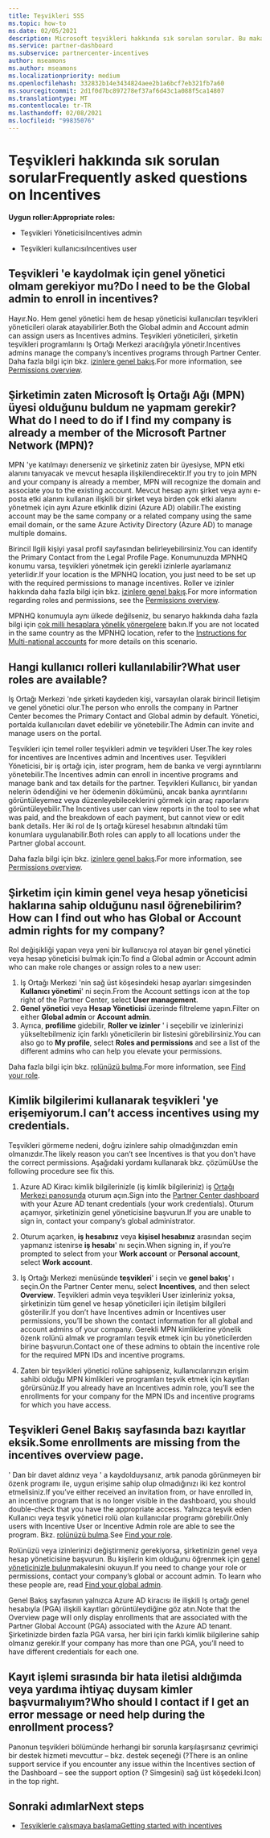 ```yaml
---
title: Teşvikleri SSS
ms.topic: how-to
ms.date: 02/05/2021
description: Microsoft teşvikleri hakkında sık sorulan sorular. Bu makale, Kullanıcı rolleri, kaydetme veya hata iletileriyle ilgili ne yapılacak hakkında sorular içerir.
ms.service: partner-dashboard
ms.subservice: partnercenter-incentives
author: mseamons
ms.author: mseamons
ms.localizationpriority: medium
ms.openlocfilehash: 332832b14e3434824aee2b1a6bcf7eb321fb7a60
ms.sourcegitcommit: 2d1f0d7bc897278ef37af6d43c1a088f5ca14807
ms.translationtype: MT
ms.contentlocale: tr-TR
ms.lasthandoff: 02/08/2021
ms.locfileid: "99835076"
---
```

# <a name="frequently-asked-questions-on-incentives"></a><span data-ttu-id="5a2d5-104">Teşvikleri hakkında sık sorulan sorular</span><span class="sxs-lookup"><span data-stu-id="5a2d5-104">Frequently asked questions on Incentives</span></span>

<span data-ttu-id="5a2d5-105">**Uygun roller:**</span><span class="sxs-lookup"><span data-stu-id="5a2d5-105">**Appropriate roles:**</span></span>

- <span data-ttu-id="5a2d5-106">Teşvikleri Yöneticisi</span><span class="sxs-lookup"><span data-stu-id="5a2d5-106">Incentives admin</span></span>

- <span data-ttu-id="5a2d5-107">Teşvikleri kullanıcısı</span><span class="sxs-lookup"><span data-stu-id="5a2d5-107">Incentives user</span></span>

## <a name="do-i-need-to-be-the-global-admin-to-enroll-in-incentives"></a><span data-ttu-id="5a2d5-108">Teşvikleri 'e kaydolmak için genel yönetici olmam gerekiyor mu?</span><span class="sxs-lookup"><span data-stu-id="5a2d5-108">Do I need to be the Global admin to enroll in incentives?</span></span>

<span data-ttu-id="5a2d5-109">Hayır.</span><span class="sxs-lookup"><span data-stu-id="5a2d5-109">No.</span></span> <span data-ttu-id="5a2d5-110">Hem genel yönetici hem de hesap yöneticisi kullanıcıları teşvikleri yöneticileri olarak atayabilirler.</span><span class="sxs-lookup"><span data-stu-id="5a2d5-110">Both the Global admin and Account admin can assign users as Incentives admins.</span></span> <span data-ttu-id="5a2d5-111">Teşvikleri yöneticileri, şirketin teşvikleri programlarını Iş Ortağı Merkezi aracılığıyla yönetir.</span><span class="sxs-lookup"><span data-stu-id="5a2d5-111">Incentives admins manage the company’s incentives programs through Partner Center.</span></span> <span data-ttu-id="5a2d5-112">Daha fazla bilgi için bkz. [izinlere genel bakış](permissions-overview.md).</span><span class="sxs-lookup"><span data-stu-id="5a2d5-112">For more information, see [Permissions overview](permissions-overview.md).</span></span>

## <a name="what-do-i-need-to-do-if-i-find-my-company-is-already-a-member-of-the-microsoft-partner-network-mpn"></a><span data-ttu-id="5a2d5-113">Şirketimin zaten Microsoft İş Ortağı Ağı (MPN) üyesi olduğunu buldum ne yapmam gerekir?</span><span class="sxs-lookup"><span data-stu-id="5a2d5-113">What do I need to do if I find my company is already a member of the Microsoft Partner Network (MPN)?</span></span>

<span data-ttu-id="5a2d5-114">MPN 'ye katılmayı denerseniz ve şirketiniz zaten bir üyesiyse, MPN etki alanını tanıyacak ve mevcut hesapla ilişkilendirecektir.</span><span class="sxs-lookup"><span data-stu-id="5a2d5-114">If you try to join MPN and your company is already a member, MPN will recognize the domain and associate you to the existing account.</span></span> <span data-ttu-id="5a2d5-115">Mevcut hesap aynı şirket veya aynı e-posta etki alanını kullanan ilişkili bir şirket veya birden çok etki alanını yönetmek için aynı Azure etkinlik dizini (Azure AD) olabilir.</span><span class="sxs-lookup"><span data-stu-id="5a2d5-115">The existing account may be the same company or a related company using the same email domain, or the same Azure Activity Directory (Azure AD) to manage multiple domains.</span></span>

<span data-ttu-id="5a2d5-116">Birincil Ilgili kişiyi yasal profil sayfasından belirleyebilirsiniz.</span><span class="sxs-lookup"><span data-stu-id="5a2d5-116">You can identify the Primary Contact from the Legal Profile Page.</span></span> <span data-ttu-id="5a2d5-117">Konumunuzda MPNHQ konumu varsa, teşvikleri yönetmek için gerekli izinlerle ayarlamanız yeterlidir.</span><span class="sxs-lookup"><span data-stu-id="5a2d5-117">If your location is the MPNHQ location, you just need to be set up with the required permissions to manage incentives.</span></span> <span data-ttu-id="5a2d5-118">Roller ve izinler hakkında daha fazla bilgi için bkz. [izinlere genel bakış](permissions-overview.md).</span><span class="sxs-lookup"><span data-stu-id="5a2d5-118">For more information regarding roles and permissions, see the [Permissions overview](permissions-overview.md).</span></span>

<span data-ttu-id="5a2d5-119">MPNHQ konumuyla aynı ülkede değilseniz, bu senaryo hakkında daha fazla bilgi için [çok milli hesaplara yönelik yönergelere](https://support.microsoft.com/help/4515619/special-considerations-for-multi-national-partners-joining-the-microso) bakın.</span><span class="sxs-lookup"><span data-stu-id="5a2d5-119">If you are not located in the same country as the MPNHQ location, refer to the [Instructions for Multi-national accounts](https://support.microsoft.com/help/4515619/special-considerations-for-multi-national-partners-joining-the-microso) for more details on this scenario.</span></span>

## <a name="what-user-roles-are-available"></a><span data-ttu-id="5a2d5-120">Hangi kullanıcı rolleri kullanılabilir?</span><span class="sxs-lookup"><span data-stu-id="5a2d5-120">What user roles are available?</span></span>

<span data-ttu-id="5a2d5-121">Iş Ortağı Merkezi 'nde şirketi kaydeden kişi, varsayılan olarak birincil Iletişim ve genel yönetici olur.</span><span class="sxs-lookup"><span data-stu-id="5a2d5-121">The person who enrolls the company in Partner Center becomes the Primary Contact and Global admin by default.</span></span> <span data-ttu-id="5a2d5-122">Yönetici, portalda kullanıcıları davet edebilir ve yönetebilir.</span><span class="sxs-lookup"><span data-stu-id="5a2d5-122">The Admin can invite and manage users on the portal.</span></span>

<span data-ttu-id="5a2d5-123">Teşvikleri için temel roller teşvikleri admin ve teşvikleri User.</span><span class="sxs-lookup"><span data-stu-id="5a2d5-123">The key roles for incentives are Incentives admin and Incentives user.</span></span> <span data-ttu-id="5a2d5-124">Teşvikleri Yöneticisi, bir iş ortağı için, ister program, hem de banka ve vergi ayrıntılarını yönetebilir.</span><span class="sxs-lookup"><span data-stu-id="5a2d5-124">The Incentives admin can enroll in incentive programs and manage bank and tax details for the partner.</span></span> <span data-ttu-id="5a2d5-125">Teşvikleri Kullanıcı, bir yandan nelerin ödendiğini ve her ödemenin dökümünü, ancak banka ayrıntılarını görüntüleyemez veya düzenleyebileceklerini görmek için araç raporlarını görüntüleyebilir.</span><span class="sxs-lookup"><span data-stu-id="5a2d5-125">The Incentives user can view reports in the tool to see what was paid, and the breakdown of each payment, but cannot view or edit bank details.</span></span> <span data-ttu-id="5a2d5-126">Her iki rol de Iş ortağı küresel hesabının altındaki tüm konumlara uygulanabilir.</span><span class="sxs-lookup"><span data-stu-id="5a2d5-126">Both roles can apply to all locations under the Partner global account.</span></span>

<span data-ttu-id="5a2d5-127">Daha fazla bilgi için bkz. [izinlere genel bakış](permissions-overview.md).</span><span class="sxs-lookup"><span data-stu-id="5a2d5-127">For more information, see [Permissions overview](permissions-overview.md).</span></span>

## <a name="how-can-i-find-out-who-has-global-or-account-admin-rights-for-my-company"></a><span data-ttu-id="5a2d5-128">Şirketim için kimin genel veya hesap yöneticisi haklarına sahip olduğunu nasıl öğrenebilirim?</span><span class="sxs-lookup"><span data-stu-id="5a2d5-128">How can I find out who has Global or Account admin rights for my company?</span></span>

<span data-ttu-id="5a2d5-129">Rol değişikliği yapan veya yeni bir kullanıcıya rol atayan bir genel yönetici veya hesap yöneticisi bulmak için:</span><span class="sxs-lookup"><span data-stu-id="5a2d5-129">To find a Global admin or Account admin who can make role changes or assign roles to a new user:</span></span>

1. <span data-ttu-id="5a2d5-130">Iş Ortağı Merkezi 'nin sağ üst köşesindeki hesap ayarları simgesinden **Kullanıcı yönetimi**' ni seçin.</span><span class="sxs-lookup"><span data-stu-id="5a2d5-130">From the Account settings icon at the top right of the Partner Center, select **User management**.</span></span>
2. <span data-ttu-id="5a2d5-131">**Genel yönetici** veya **Hesap Yöneticisi** üzerinde filtreleme yapın.</span><span class="sxs-lookup"><span data-stu-id="5a2d5-131">Filter on either **Global admin** or **Account admin**.</span></span>
3. <span data-ttu-id="5a2d5-132">Ayrıca, **profilime** gidebilir, **Roller ve izinler** ' i seçebilir ve izinlerinizi yükseltebilmeniz için farklı yöneticilerin bir listesini görebilirsiniz.</span><span class="sxs-lookup"><span data-stu-id="5a2d5-132">You can also go to **My profile**, select **Roles and permissions** and see a list of the different admins who can help you elevate your permissions.</span></span>
 
<span data-ttu-id="5a2d5-133">Daha fazla bilgi için bkz. [rolünüzü bulma](find-your-role.md).</span><span class="sxs-lookup"><span data-stu-id="5a2d5-133">For more information, see [Find your role](find-your-role.md).</span></span>  

## <a name="i-cant-access-incentives-using-my-credentials"></a><span data-ttu-id="5a2d5-134">Kimlik bilgilerimi kullanarak teşvikleri 'ye erişemiyorum.</span><span class="sxs-lookup"><span data-stu-id="5a2d5-134">I can’t access incentives using my credentials.</span></span>

<span data-ttu-id="5a2d5-135">Teşvikleri görmeme nedeni, doğru izinlere sahip olmadığınızdan emin olmanızdır.</span><span class="sxs-lookup"><span data-stu-id="5a2d5-135">The likely reason you can’t see Incentives is that you don’t have the correct permissions.</span></span> <span data-ttu-id="5a2d5-136">Aşağıdaki yordamı kullanarak bkz. çözümü</span><span class="sxs-lookup"><span data-stu-id="5a2d5-136">Use the following procedure see fix this.</span></span>

1. <span data-ttu-id="5a2d5-137">Azure AD Kiracı kimlik bilgilerinizle (iş kimlik bilgileriniz) iş [Ortağı Merkezi panosunda](https://partner.microsoft.com/dashboard/) oturum açın.</span><span class="sxs-lookup"><span data-stu-id="5a2d5-137">Sign into the [Partner Center dashboard](https://partner.microsoft.com/dashboard/) with your Azure AD tenant credentials (your work credentials).</span></span> <span data-ttu-id="5a2d5-138">Oturum açamıyor, şirketinizin genel yöneticisine başvurun.</span><span class="sxs-lookup"><span data-stu-id="5a2d5-138">If you are unable to  sign in, contact your company’s global administrator.</span></span>

2. <span data-ttu-id="5a2d5-139">Oturum açarken, **iş hesabınız** veya **kişisel hesabınız** arasından seçim yapmanız istenirse **iş hesabı**' nı seçin.</span><span class="sxs-lookup"><span data-stu-id="5a2d5-139">When signing in, if you’re prompted to select from your **Work account** or **Personal account**, select **Work account**.</span></span>

3. <span data-ttu-id="5a2d5-140">Iş Ortağı Merkezi menüsünde **teşvikleri**' i seçin ve **genel bakış**' ı seçin.</span><span class="sxs-lookup"><span data-stu-id="5a2d5-140">On the Partner Center menu, select **Incentives**, and then select **Overview**.</span></span> <span data-ttu-id="5a2d5-141">Teşvikleri admin veya teşvikleri User izinleriniz yoksa, şirketinizin tüm genel ve hesap yöneticileri için iletişim bilgileri gösterilir.</span><span class="sxs-lookup"><span data-stu-id="5a2d5-141">If you don’t have Incentives admin or Incentives user permissions,  you’ll be shown the contact information for all global and account admins of your company.</span></span> <span data-ttu-id="5a2d5-142">Gerekli MPN kimliklerine yönelik özenk rolünü almak ve programları teşvik etmek için bu yöneticilerden birine başvurun.</span><span class="sxs-lookup"><span data-stu-id="5a2d5-142">Contact one of these admins to obtain the incentive role for the required MPN IDs and incentive programs.</span></span>

4. <span data-ttu-id="5a2d5-143">Zaten bir teşvikleri yönetici rolüne sahipseniz, kullanıcılarınızın erişim sahibi olduğu MPN kimlikleri ve programları teşvik etmek için kayıtları görürsünüz.</span><span class="sxs-lookup"><span data-stu-id="5a2d5-143">If you already have an Incentives admin role, you’ll see the enrollments for your company for the MPN IDs and incentive programs for which you have access.</span></span>

## <a name="some-enrollments-are-missing-from-the-incentives-overview-page"></a><span data-ttu-id="5a2d5-144">Teşvikleri Genel Bakış sayfasında bazı kayıtlar eksik.</span><span class="sxs-lookup"><span data-stu-id="5a2d5-144">Some enrollments are missing from the incentives overview page.</span></span>

<span data-ttu-id="5a2d5-145">' Dan bir davet aldınız veya ' a kaydolduysanız, artık panoda görünmeyen bir özenk programı ile, uygun erişime sahip olup olmadığınızı iki kez kontrol etmelisiniz.</span><span class="sxs-lookup"><span data-stu-id="5a2d5-145">If you’ve either received an invitation from, or have enrolled in, an incentive program that is no longer visible in the dashboard, you should double-check that you have the appropriate access.</span></span> <span data-ttu-id="5a2d5-146">Yalnızca teşvik eden Kullanıcı veya teşvik yönetici rolü olan kullanıcılar programı görebilir.</span><span class="sxs-lookup"><span data-stu-id="5a2d5-146">Only users with Incentive User or Incentive Admin role are able to see the program.</span></span> <span data-ttu-id="5a2d5-147">Bkz. [rolünüzü bulma](https://docs.microsoft.com/partner-center/find-your-role).</span><span class="sxs-lookup"><span data-stu-id="5a2d5-147">See [Find your role](https://docs.microsoft.com/partner-center/find-your-role).</span></span>

<span data-ttu-id="5a2d5-148">Rolünüzü veya izinlerinizi değiştirmeniz gerekiyorsa, şirketinizin genel veya hesap yöneticisine başvurun. Bu kişilerin kim olduğunu öğrenmek için [genel yöneticinizle bulun](https://docs.microsoft.com/partner-center/find-your-role#find-your-global-admin)makalesini okuyun.</span><span class="sxs-lookup"><span data-stu-id="5a2d5-148">If you need to change your role or permissions, contact your company’s global or account admin. To learn who these people are, read [Find your global admin](https://docs.microsoft.com/partner-center/find-your-role#find-your-global-admin).</span></span>

<span data-ttu-id="5a2d5-149">Genel Bakış sayfasının yalnızca Azure AD kiracısı ile ilişkili Iş ortağı genel hesabıyla (PGA) ilişkili kayıtları görüntüleydiğine göz atın.</span><span class="sxs-lookup"><span data-stu-id="5a2d5-149">Note that the Overview page will only display enrollments that are associated with the Partner Global Account (PGA) associated with the Azure AD tenant.</span></span> <span data-ttu-id="5a2d5-150">Şirketinizde birden fazla PGA varsa, her biri için farklı kimlik bilgilerine sahip olmanız gerekir.</span><span class="sxs-lookup"><span data-stu-id="5a2d5-150">If your company has more than one PGA, you’ll need to have different credentials for each one.</span></span>

## <a name="who-should-i-contact-if-i-get-an-error-message-or-need-help-during-the-enrollment-process"></a><span data-ttu-id="5a2d5-151">Kayıt işlemi sırasında bir hata iletisi aldığımda veya yardıma ihtiyaç duysam kimler başvurmalıyım?</span><span class="sxs-lookup"><span data-stu-id="5a2d5-151">Who should I contact if I get an error message or need help during the enrollment process?</span></span>

<span data-ttu-id="5a2d5-152">Panonun teşvikleri bölümünde herhangi bir sorunla karşılaşırsanız çevrimiçi bir destek hizmeti mevcuttur – bkz. destek seçeneği (?</span><span class="sxs-lookup"><span data-stu-id="5a2d5-152">There is an online support service if you encounter any issue within the Incentives section of the Dashboard – see the support option (?</span></span> <span data-ttu-id="5a2d5-153">Simgesini) sağ üst köşedeki.</span><span class="sxs-lookup"><span data-stu-id="5a2d5-153">Icon) in the top right.</span></span>

## <a name="next-steps"></a><span data-ttu-id="5a2d5-154">Sonraki adımlar</span><span class="sxs-lookup"><span data-stu-id="5a2d5-154">Next steps</span></span>

- [<span data-ttu-id="5a2d5-155">Teşviklerle çalışmaya başlama</span><span class="sxs-lookup"><span data-stu-id="5a2d5-155">Getting started with incentives</span></span>](incentives-get-started-intro.md)

